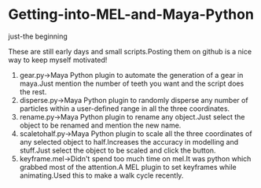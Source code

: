 # Getting-into-MEL-and-Maya-Python
just-the beginning

These are still early days and small scripts.Posting them on github is a nice way to keep myself motivated!

1. gear.py->Maya Python plugin to automate the generation of a gear in maya.Just mention the number of teeth you want and the script does the rest.
2. disperse.py->Maya Python plugin to randomly disperse any number of particles within a user-defined range in all the three coordinates.
3. rename.py->Maya Python plugin to rename any object.Just select the object to be renamed and mention the new name.
4. scaletohalf.py->Maya Python plugin to scale all the three coordinates of any selected object to half.Increases the accuracy in modelling and stuff.Just select the object to be scaled and click the button.
5. keyframe.mel->Didn't spend too much time on mel.It was python which grabbed most of the attention.A MEL plugin to set keyframes while animating.Used this to make a walk cycle recently.

